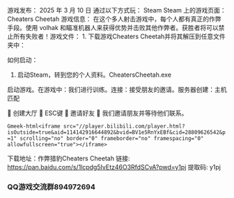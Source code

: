 游戏发布： 2025 年 3 月 10 日
通过以下方式玩： Steam
Steam 上的游戏页面： Cheaters Cheetah
游戏信息： 在这个多人射击游戏中，每个人都有真正的作弊手段。使用 volhak 和瞄准机器人来获得优势并击败其他作弊者。获胜者将可以禁止所有失败者！游戏文件： 1. 下载游戏Cheaters Cheetah并将其解压到任意文件夹中：

如何启动：

1. 启动Steam，转到您的个人资料。CheatersCheetah.exe

启动游戏。在游戏中：我们进行训练。连接：接受朋友的邀请。服务器创建：主机匹配

  创建大厅  ESC键  邀请好友  我们邀请朋友并等待他们联系。

`Gmeek-html<iframe src="//player.bilibili.com/player.html?isOutside=true&aid=114142916644892&bvid=BV1e5RnYxEBf&cid=28809626542&p=1" scrolling="no" border="0" frameborder="no" framespacing="0" allowfullscreen="true"></iframe>`



下载地址：作弊猎豹Cheaters Cheetah
链接: https://pan.baidu.com/s/1lcpdg5IvEtz46O3RfdSCvA?pwd=y1pj 提取码: y1pj 
### QQ游戏交流群894972694

